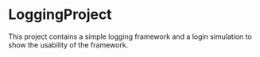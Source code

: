 # LoggingProject
This project contains a simple logging framework and a login simulation to show the usability of the framework.
